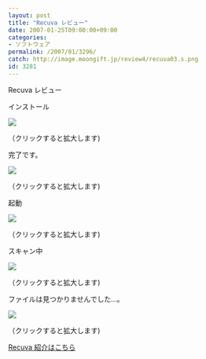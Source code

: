 ```yaml
---
layout: post
title: "Recuva レビュー"
date: 2007-01-25T09:00:00+09:00
categories:
- ソフトウェア
permalink: /2007/01/3296/
catch: http://image.moongift.jp/review4/recuva03.s.png
id: 3281
---
```

Recuva レビュー  
<!--more-->

インストール

  

[![](http://image.moongift.jp/review4/recuva01.s.png)](http://image.moongift.jp/review4/recuva01.png)  
  
（クリックすると拡大します)

  

完了です。

  

[![](http://image.moongift.jp/review4/recuva02.s.png)](http://image.moongift.jp/review4/recuva02.png)  
  
（クリックすると拡大します)

  

起動

  

[![](http://image.moongift.jp/review4/recuva03.s.png)](http://image.moongift.jp/review4/recuva03.png)  
  
（クリックすると拡大します)

  

スキャン中

  

[![](http://image.moongift.jp/review4/recuva04.s.png)](http://image.moongift.jp/review4/recuva04.png)  
  
（クリックすると拡大します)

  

ファイルは見つかりませんでした…。

  

[![](http://image.moongift.jp/review4/recuva05.s.png)](http://image.moongift.jp/review4/recuva05.png)  
  
（クリックすると拡大します)

  

[Recuva 紹介はこちら](http://fw.moongift.jp/intro/i-3290.html)


